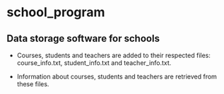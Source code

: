 # school_program
## **Data storage software for schools**

* Courses, students and teachers are added to their respected files: course_info.txt, student_info.txt and teacher_info.txt.

* Information about courses, students and teachers are retrieved from these files.
